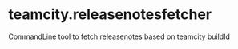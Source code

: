 teamcity.releasenotesfetcher
============================

CommandLine tool to fetch releasenotes based on teamcity buildId
